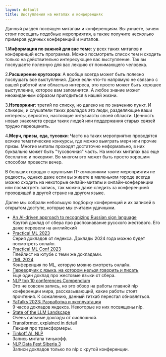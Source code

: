 ```yaml
---
layout: default
title: Выступления на митапах и конференциях
---
```

Данный раздел посвящен митапам и конференциям. Вы узнаете, зачем стоит посещать подобные мероприятия, а также получите несколько примеров удачных конференций и митапов.

1.**Информация по важной для вас теме**: у всех таких митапов и конференций есть программа. Можно посмотреть список тем и сходить только на действительно интересующее вас выступление. Так вы послушаете полезную для вас лекцию от понимающего человека.

2.**Расширение кругозора**: А вообще всегда может быть полезно послушать все выступления. Даже если что-то напрямую не связано с вашей работой или областью интереса, это просто может быть хорошее выступление, которое вам запомнится. А любое знание может неожиданным образом пригодиться в нашей жизни.

3.**Нэтворкинг**: третий по списку, но далеко не по значению пункт. И спикеры, и слушатели таких докладов это люди, разделяющие ваши интересы, вероятно, настоящие энтузиасты своей области. Ценность новых знакомств среди таких людей или поддержания старых связей трудно переоценить.

4.**Мерч, призы, еда, тусовки**: Часто на таких мероприятих проводятся всякие тематические конкурсы, где можно выиграть мерч или прочие призы. Многие митапы проходят достаточно неформально, в них буквально может быть "тусовочная" часть. На многих митапах вас еще бесплатно и покормят. Во многом это может быть просто хорошим способом провести вечер.

В больших городах с крупными IT-компаниями такие мероприятия не редкость, однако даже если вы живете в маленьком городе всегда можно сходить на некоторые онлайн-митапы и онлайн-конференции или посмотреть запись, так можно даже следить за конференцией проходящей в другой стране на другом языке.

Далее мы собрали небольшую подборку конференций и их записей в открытом доступе, которые мы считаем удачными.

- <a href="https://aij.ru/eng/archive?albumId=2&videoId=319">An AI-driven approach to recognizing Russian sign language</a>  
Крутой доклад от сбера про распознавание русского жестового. Его даже перевели на английский
- <a href="https://www.kaggle.com/competitions/avito-duplicate-ads-detection">Practical ML 2023</a>  
Серия докладов от яндекса. Доклады 2024 года можно будет посмотреть онлайн.
- <a href="https://www.youtube.com/playlist?list=PL0beoaW5rFR9oQg96Wu0NVsUZZpFbTzK9">Practical ML Conf 2023</a>  
Плейлист на ютубе с теми же докладами.
- <a href="https://imlconf.com/?ysclid=lvd967kdei612635697">I'ML 2024</a>  
Конференция по ML, которую можно смотреть онлайн.
- <a href="https://www.youtube.com/watch?v=Cho7kM2IxHk">Переводчик с языка, на котором нельзя говорить и писать</a>  
Еще один доклад про жестовые языки от сбера.
- <a href="https://github.com/soulbliss/NLP-conference-compendium?ysclid=lvbvb79r3u631484259">NLP top 10 conferences Compendium</a>  
Это не совсем запись, но это обзор на работы главной nlp конференции мира, рассказывающий, какие работы стоят прочтения. К сожалению, данный гитхаб перестал обновляться.
- <a href="https://www.youtube.com/watch?v=MIq8x7FlsEw&t=23759s">YaTalks 2023: Разработка и эксплуатация</a>  
9 часов докладов яндекса. Некоторые из них посвящены nlp.
- <a href="https://www.youtube.com/watch?v=TBxt2Bz65GM">State of the LLM Landscape</a>  
Очень сильные доклады от сиолошной.
- <a href="https://www.youtube.com/watch?v=iOrNbK2T92M">Transformer, explained in detail</a>  
Лекция про трансформеры.
- <a href="https://www.youtube.com/watch?v=SwfzebRc1ZU">Tinkoff AI. NLP</a>  
Запись митапа тинькофф.
- <a href="https://ods.ai/tracks/sibfest3-nlp?ysclid=lvd9rrj75v83063028">NLP Data Fest Siberia 3</a>  
Записи докладов только по nlp с крутой конференции.
